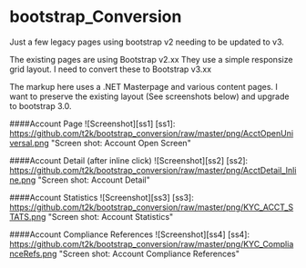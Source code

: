 bootstrap_Conversion
====================

Just a few legacy pages using bootstrap v2 needing to be updated to v3.

The existing pages are using Bootstrap v2.xx  They use a simple responsize grid layout.  I need to convert these to Bootstrap v3.xx

The markup here uses a .NET Masterpage and various content pages.  I want to preserve the existing layout (See screenshots below) and upgrade to bootstrap 3.0.

####Account Page
![Screenshot][ss1]
[ss1]:  https://github.com/t2k/bootstrap_conversion/raw/master/png/AcctOpenUniversal.png "Screen shot: Account Open Screen"

####Account Detail (after inline click)
![Screenshot][ss2]
[ss2]:  https://github.com/t2k/bootstrap_conversion/raw/master/png/AcctDetail_Inline.png "Screen shot: Account Detail"

####Account Statistics 
![Screenshot][ss3]
[ss3]:  https://github.com/t2k/bootstrap_conversion/raw/master/png/KYC_ACCT_STATS.png "Screen shot: Account Statistics"

####Account Compliance References
![Screenshot][ss4]
[ss4]:  https://github.com/t2k/bootstrap_conversion/raw/master/png/KYC_ComplianceRefs.png "Screen shot: Account Compliance References"


